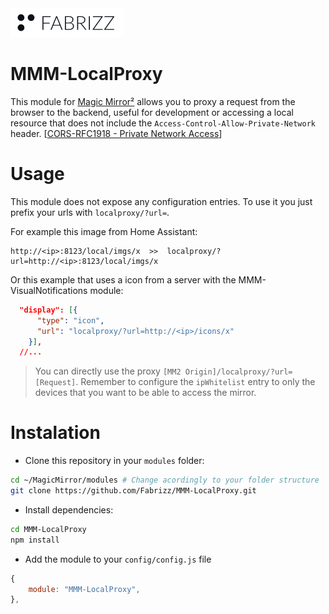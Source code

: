<picture>
  <source media="(prefers-color-scheme: dark)" srcset=".github/content/logo-fabrizz-white.svg">
  <source media="(prefers-color-scheme: light)" srcset=".github/content/logo-fabrizz-githubgray.svg">
  <img alt="Fabrizz logo" src=".github/content/logo-fabrizz-fill.png">
</picture>

# MMM-LocalProxy
This module for [Magic Mirror²](https://github.com/MichMich/MagicMirror) allows you to proxy a request from the browser to the backend, useful for development or accessing a local resource that does not include the `Access-Control-Allow-Private-Network` header. [[CORS-RFC1918 - Private Network Access](https://developer.chrome.com/blog/private-network-access-update/#what-is-private-network-access)]

# Usage
This module does not expose any configuration entries. To use it you just prefix your urls with `localproxy/?url=`.

For example this image from Home Assistant:
```
http://<ip>:8123/local/imgs/x  >>  localproxy/?url=http://<ip>:8123/local/imgs/x
```

Or this example that uses a icon from a server with the MMM-VisualNotifications module:
```json
  "display": [{
      "type": "icon",
      "url": "localproxy/?url=http://<ip>/icons/x"
    }],
  //...
```

 > You can directly use the proxy `[MM2 Origin]/localproxy/?url=[Request]`. Remember to configure the `ipWhitelist` entry to only the devices that you want to be able to access the mirror.

# Instalation
- Clone this repository in your `modules` folder:

```bash
cd ~/MagicMirror/modules # Change acordingly to your folder structure
git clone https://github.com/Fabrizz/MMM-LocalProxy.git
```

- Install dependencies:
```bash
cd MMM-LocalProxy
npm install
```

- Add the module to your `config/config.js` file
```js
{
    module: "MMM-LocalProxy",
},
```

